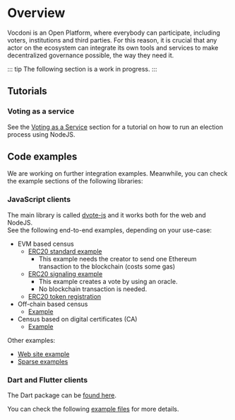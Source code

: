 # Overview

Vocdoni is an Open Platform, where everybody can participate, including voters, institutions and third parties. For this reason, it is crucial that any actor on the ecosystem can integrate its own tools and services to make decentralized governance possible, the way they need it.

::: tip
The following section is a work in progress.
:::

## Tutorials

### Voting as a service

See the [Voting as a Service](/integration/voting-as-a-service) section for a tutorial on how to run an election process using NodeJS.

<!--
## Registry backend

See the [Registry backend](/integration-registry-backend) section for examples on how to generate registration tokens for community members, using the Vocdoni Manager backend.

-->

## Code examples

We are working on further integration examples. Meanwhile, you can check the example sections of the following libraries:

### JavaScript clients

The main library is called [dvote-js](https://github.com/vocdoni/dvote-js) and it works both for the web and NodeJS. <br/>See the following end-to-end examples, depending on your use-case:

- EVM based census
    - [ERC20 standard example](https://github.com/vocdoni/dvote-js/blob/main/example/evm-census/index.ts#L30)
        - This example needs the creator to send one Ethereum transaction to the blockchain (costs some gas)
    - [ERC20 signaling example](https://github.com/vocdoni/dvote-js/blob/main/example/evm-census-signaling/index.ts#L34)
        - This example creates a vote by using an oracle.
        - No blockchain transaction is needed.
    - [ERC20 token registration](https://github.com/vocdoni/bridge-ui/blob/main/lib/api.ts#L60-L67)
- Off-chain based census
    - [Example](https://github.com/vocdoni/dvote-js/blob/main/example/off-chain-census/index.ts#L24)
- Census based on digital certificates (CA)
    - [Example](https://github.com/vocdoni/dvote-js/blob/main/example/ca-census/index.ts#L27)

Other examples:
- [Web site example](https://github.com/vocdoni/dvote-js/tree/main/example/web)
- [Sparse examples](https://github.com/vocdoni/dvote-js/blob/main/example/index.ts)

### Dart and Flutter clients
The Dart package can be [found here](https://pub.dev/packages/dvote).

You can check the following [example files](https://github.com/vocdoni/dvote-flutter/blob/main/example/lib) for more details. 
